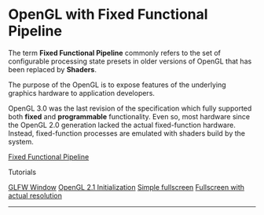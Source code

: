 # OpenGL with Fixed Functional Pipeline

The term **Fixed Functional Pipeline** commonly refers to the set of configurable processing state presets in older versions of OpenGL that has been replaced by **Shaders**.

The purpose of the OpenGL is to expose features of the underlying graphics hardware to application developers.

OpenGL 3.0 was the last revision of the specification which fully supported both **fixed** and **programmable** functionality. Even so, most hardware since the OpenGL 2.0 generation lacked the actual fixed-function hardware. Instead, fixed-function processes are emulated with shaders build by the system.

[Fixed Functional Pipeline](https://www.khronos.org/opengl/wiki/Fixed_Function_Pipeline)

Tutorials

[GLFW Window](001_glfw_window/README.md)
[OpenGL 2.1 Initialization](002_opengl_initialization/README.md)
[Simple fullscreen](003_simple_fullscreen/README.md)
[Fullscreen with actual resolution](004_actual_fullscreen/README.md)

---
